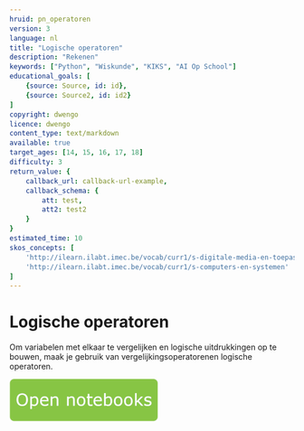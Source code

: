```yaml
---
hruid: pn_operatoren
version: 3
language: nl
title: "Logische operatoren"
description: "Rekenen"
keywords: ["Python", "Wiskunde", "KIKS", "AI Op School"]
educational_goals: [
    {source: Source, id: id}, 
    {source: Source2, id: id2}
]
copyright: dwengo
licence: dwengo
content_type: text/markdown
available: true
target_ages: [14, 15, 16, 17, 18]
difficulty: 3
return_value: {
    callback_url: callback-url-example,
    callback_schema: {
        att: test,
        att2: test2
    }
}
estimated_time: 10
skos_concepts: [
    'http://ilearn.ilabt.imec.be/vocab/curr1/s-digitale-media-en-toepassingen', 
    'http://ilearn.ilabt.imec.be/vocab/curr1/s-computers-en-systemen'
]
---
```


# Logische operatoren
Om variabelen met elkaar te vergelijken en logische uitdrukkingen op te bouwen, maak je gebruik van vergelijkingsoperatorenen logische operatoren.

[![](embed/Knop.png "Knop")](https://kiks.ilabt.imec.be/jupyterhub/?id=1020 "Notebooks Rekenen")

